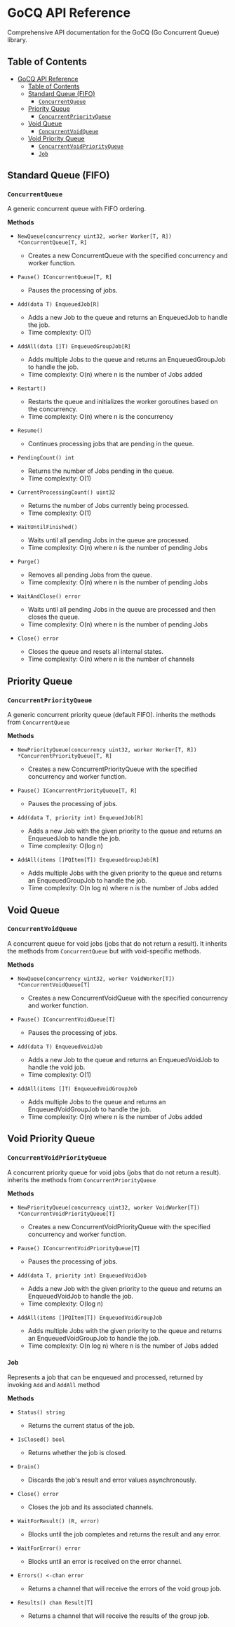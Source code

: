 # GoCQ API Reference

Comprehensive API documentation for the GoCQ (Go Concurrent Queue) library.

## Table of Contents

- [GoCQ API Reference](#gocq-api-reference)
  - [Table of Contents](#table-of-contents)
  - [Standard Queue (FIFO)](#standard-queue-fifo)
    - [`ConcurrentQueue`](#concurrentqueue)
  - [Priority Queue](#priority-queue)
    - [`ConcurrentPriorityQueue`](#concurrentpriorityqueue)
  - [Void Queue](#void-queue)
    - [`ConcurrentVoidQueue`](#concurrentvoidqueue)
  - [Void Priority Queue](#void-priority-queue)
    - [`ConcurrentVoidPriorityQueue`](#concurrentvoidpriorityqueue)
    - [`Job`](#job)

## Standard Queue (FIFO)

### `ConcurrentQueue`

A generic concurrent queue with FIFO ordering.

**Methods**

- `NewQueue(concurrency uint32, worker Worker[T, R]) *ConcurrentQueue[T, R]`

  - Creates a new ConcurrentQueue with the specified concurrency and worker function.

- `Pause() IConcurrentQueue[T, R]`

  - Pauses the processing of jobs.

- `Add(data T) EnqueuedJob[R]`

  - Adds a new Job to the queue and returns an EnqueuedJob to handle the job.
  - Time complexity: O(1)

- `AddAll(data []T) EnqueuedGroupJob[R]`

  - Adds multiple Jobs to the queue and returns an EnqueuedGroupJob to handle the job.
  - Time complexity: O(n) where n is the number of Jobs added

- `Restart()`

  - Restarts the queue and initializes the worker goroutines based on the concurrency.
  - Time complexity: O(n) where n is the concurrency

- `Resume()`

  - Continues processing jobs that are pending in the queue.

- `PendingCount() int`

  - Returns the number of Jobs pending in the queue.
  - Time complexity: O(1)

- `CurrentProcessingCount() uint32`

  - Returns the number of Jobs currently being processed.
  - Time complexity: O(1)

- `WaitUntilFinished()`

  - Waits until all pending Jobs in the queue are processed.
  - Time complexity: O(n) where n is the number of pending Jobs

- `Purge()`

  - Removes all pending Jobs from the queue.
  - Time complexity: O(n) where n is the number of pending Jobs

- `WaitAndClose() error`

  - Waits until all pending Jobs in the queue are processed and then closes the queue.
  - Time complexity: O(n) where n is the number of pending Jobs

- `Close() error`
  - Closes the queue and resets all internal states.
  - Time complexity: O(n) where n is the number of channels

## Priority Queue

### `ConcurrentPriorityQueue`

A generic concurrent priority queue (default FIFO). inherits the methods from `ConcurrentQueue`

**Methods**

- `NewPriorityQueue(concurrency uint32, worker Worker[T, R]) *ConcurrentPriorityQueue[T, R]`

  - Creates a new ConcurrentPriorityQueue with the specified concurrency and worker function.

- `Pause() IConcurrentPriorityQueue[T, R]`

  - Pauses the processing of jobs.

- `Add(data T, priority int) EnqueuedJob[R]`

  - Adds a new Job with the given priority to the queue and returns an EnqueuedJob to handle the job.
  - Time complexity: O(log n)

- `AddAll(items []PQItem[T]) EnqueuedGroupJob[R]`

  - Adds multiple Jobs with the given priority to the queue and returns an EnqueuedGroupJob to handle the job.
  - Time complexity: O(n log n) where n is the number of Jobs added

## Void Queue

### `ConcurrentVoidQueue`

A concurrent queue for void jobs (jobs that do not return a result). It inherits the methods from `ConcurrentQueue` but with void-specific methods.

**Methods**

- `NewQueue(concurrency uint32, worker VoidWorker[T]) *ConcurrentVoidQueue[T]`

  - Creates a new ConcurrentVoidQueue with the specified concurrency and worker function.

- `Pause() IConcurrentVoidQueue[T]`

  - Pauses the processing of jobs.

- `Add(data T) EnqueuedVoidJob`

  - Adds a new Job to the queue and returns an EnqueuedVoidJob to handle the void job.
  - Time complexity: O(1)

- `AddAll(items []T) EnqueuedVoidGroupJob`

  - Adds multiple Jobs to the queue and returns an EnqueuedVoidGroupJob to handle the job.
  - Time complexity: O(n) where n is the number of Jobs added

## Void Priority Queue

### `ConcurrentVoidPriorityQueue`

A concurrent priority queue for void jobs (jobs that do not return a result). inherits the methods from `ConcurrentPriorityQueue`

**Methods**

- `NewPriorityQueue(concurrency uint32, worker VoidWorker[T]) *ConcurrentVoidPriorityQueue[T]`

  - Creates a new ConcurrentVoidPriorityQueue with the specified concurrency and worker function.

- `Pause() IConcurrentVoidPriorityQueue[T]`

  - Pauses the processing of jobs.

- `Add(data T, priority int) EnqueuedVoidJob`

  - Adds a new Job with the given priority to the queue and returns an EnqueuedVoidJob to handle the job.
  - Time complexity: O(log n)

- `AddAll(items []PQItem[T]) EnqueuedVoidGroupJob`

  - Adds multiple Jobs with the given priority to the queue and returns an EnqueuedVoidGroupJob to handle the job.
  - Time complexity: O(n log n) where n is the number of Jobs added

### `Job`

Represents a job that can be enqueued and processed, returned by invoking `Add` and `AddAll` method

**Methods**

- `Status() string`

  - Returns the current status of the job.

- `IsClosed() bool`

  - Returns whether the job is closed.

- `Drain()`

  - Discards the job's result and error values asynchronously.

- `Close() error`

  - Closes the job and its associated channels.

- `WaitForResult() (R, error)`

  - Blocks until the job completes and returns the result and any error.

- `WaitForError() error`

  - Blocks until an error is received on the error channel.

- `Errors() <-chan error`

  - Returns a channel that will receive the errors of the void group job.

- `Results() chan Result[T]`
  - Returns a channel that will receive the results of the group job.
